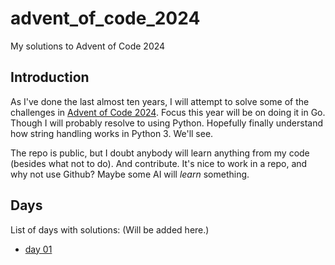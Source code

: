 # advent_of_code_2024
My solutions to Advent of Code 2024

## Introduction
As I've done the last almost ten years, I will attempt to solve some
of the challenges in [Advent of Code
2024](https://adventofcode.com/2024). Focus this year will be on doing
it in Go. Though I will probably resolve to using Python. Hopefully
finally understand how string handling works in Python 3. We'll see.

The repo is public, but I doubt anybody will learn anything from my
code (besides what not to do). And contribute. It's nice to work in a
repo, and why not use Github? Maybe some AI will *learn* something.

## Days
List of days with solutions:
(Will be added here.)

- [day 01](day01/day01_solution.gi)


